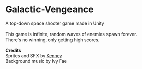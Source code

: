 # Galactic-Vengeance
A top-down space shooter game made in Unity <br>
<br>
This game is infinite, random waves of enemies spawn forever. <br>
There's no winning, only getting high scores. <br>
<br>
**Credits** <br>
Sprites and SFX by [Kenney](https://www.kenney.nl/) <br>
Background music by Ivy Fae

